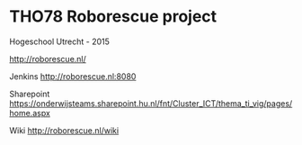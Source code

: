 # THO78 Roborescue project

Hogeschool Utrecht - 2015


http://roborescue.nl/

Jenkins http://roborescue.nl:8080

Sharepoint https://onderwijsteams.sharepoint.hu.nl/fnt/Cluster_ICT/thema_ti_vig/pages/home.aspx

Wiki http://roborescue.nl/wiki
